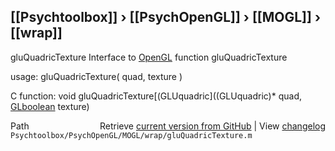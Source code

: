 ## [[Psychtoolbox]] &#8250; [[PsychOpenGL]] &#8250; [[MOGL]] &#8250; [[wrap]]

gluQuadricTexture  Interface to [OpenGL](OpenGL) function gluQuadricTexture  
  
usage:  gluQuadricTexture( quad, texture )  
  
C function:  void gluQuadricTexture[(GLUquadric]((GLUquadric)\* quad, [GLboolean](GLboolean) texture)  




<div class="code_header" style="text-align:right;">
  <span style="float:left;">Path&nbsp;&nbsp;</span> <span class="counter">Retrieve <a href=
  "https://raw.github.com/Psychtoolbox-3/Psychtoolbox-3/beta/Psychtoolbox/PsychOpenGL/MOGL/wrap/gluQuadricTexture.m">current version from GitHub</a> | View <a href=
  "https://github.com/Psychtoolbox-3/Psychtoolbox-3/commits/beta/Psychtoolbox/PsychOpenGL/MOGL/wrap/gluQuadricTexture.m">changelog</a></span>
</div>
<div class="code">
  <code>Psychtoolbox/PsychOpenGL/MOGL/wrap/gluQuadricTexture.m</code>
</div>


